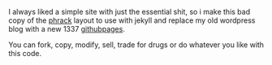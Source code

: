 I always liked a simple site with just the essential shit, so i make this bad copy of the [phrack](http://www.phrack.org/) layout to use with jekyll and replace my old wordpress blog with a new 1337 [githubpages](https://brerodrigues.github.io).

You can fork, copy, modify, sell, trade for drugs or do whatever you like with this code.
